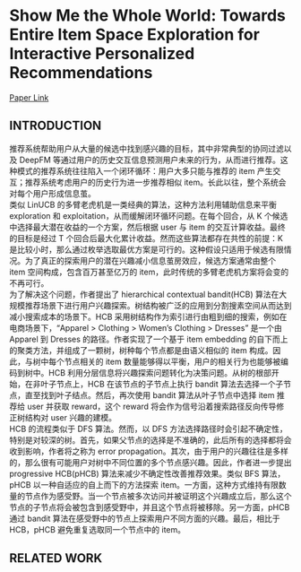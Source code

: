 # Show Me the Whole World: Towards Entire Item Space Exploration for Interactive Personalized Recommendations
[Paper Link](https://arxiv.org/pdf/2110.09905.pdf)
## INTRODUCTION
推荐系统帮助用户从大量的候选中找到感兴趣的目标，其中非常典型的协同过滤以及 DeepFM 等通过用户的历史交互信息预测用户未来的行为，从而进行推荐。这种模式的推荐系统往往陷入一个闭环循环：用户大多只能与推荐的 item 产生交互；推荐系统考虑用户的历史行为进一步推荐相似 item。长此以往，整个系统会对每个用户形成信息茧。 <br>
类似 LinUCB 的多臂老虎机是一类经典的算法，这种方法利用辅助信息来平衡 exploration 和 exploitation，从而缓解闭环循环问题。在每个回合，从 K 个候选中选择最大潜在收益的一个方案，然后根据 user 与 item 的交互计算收益。最终的目标是经过 T 个回合后最大化累计收益。然而这些算法都存在共性的前提：K 是比较小时，那么通过枚举选取最优方案是可行的。这种假设只适用于候选有限情况。为了真正的探索用户的潜在兴趣减小信息茧房效应，候选方案通常由整个 item 空间构成，包含百万甚至亿万的 item，此时传统的多臂老虎机方案将会变的不再可行。 <br>
为了解决这个问题，作者提出了 hierarchical contextual bandit(HCB) 算法在大规模推荐场景下进行用户兴趣探索。树结构被广泛的应用到分割搜素空间从而达到减小搜索成本的场景下。HCB 采用树结构作为索引进行由粗到细的搜索，例如在电商场景下，“Apparel > Clothing > Women’s Clothing > Dresses” 是一个由 Apparel 到 Dresses 的路径。作者实现了一个基于 item embedding 的自下而上的聚类方法，并组成了一颗树，树种每个节点都是由语义相似的 item 构成。因此，与树中每个节点相关的 item 数量能够得以平衡，用户的相关行为也能够被编码到树中。HCB 利用分层信息将兴趣探索问题转化为决策问题。从树的根部开始，在非叶子节点上，HCB 在该节点的子节点上执行 bandit 算法去选择一个子节点，直至找到叶子结点。然后，再次使用 bandit 算法从叶子节点中选择 item 推荐给 user 并获取 reward，这个 reward 将会作为信号沿着搜索路径反向传导修正树结构对 user 兴趣的建模。 <br>
HCB 的流程类似于 DFS 算法。然而，以 DFS 方法选择路径时会引起不确定性，特别是对较深的树。首先，如果父节点的选择是不准确的，此后所有的选择都将会收到影响，作者将之称为 error propagation。其次，由于用户的兴趣往往是多样的，那么很有可能用户对树中不同位置的多个节点感兴趣。因此，作者进一步提出 progressive HCB(pHCB) 算法来减少不确定性改善推荐效果。类似 BFS 算法，pHCB 以一种自适应的自上而下的方法探索 item。一方面，这种方式维持有限数量的节点作为感受野。当一个节点被多次访问并被证明这个兴趣成立后，那么这个节点的子节点将会被包含到感受野中，并且这个节点将被移除。另一方面，pHCB 通过 bandit 算法在感受野中的节点上探索用户不同方面的兴趣。最后，相比于 HCB，pHCB 避免重复选取同一个节点中的 item。

## RELATED WORK
